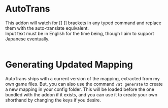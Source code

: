 # AutoTrans
This addon will watch for [[ ]] brackets in any typed command and replace them with the auto-translate equivalent.<br>
Input text must be in English for the time being, though I aim to support Japanese eventually.<br><br>

# Generating Updated Mapping
AutoTrans ships with a current version of the mapping, extracted from my own game files. But, you can also use the command `/at generate` to create a new mapping in your config folder. This will be loaded before the one bundled with the addon if it exists, and you can use it to create your own shorthand by changing the keys if you desire.